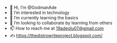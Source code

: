 - 👋 Hi, I’m @GodmanAde
- 👀 I’m interested in technology
- 🌱 I’m currently learning the basics
- 💞️ I’m looking to collaborate by learning from others
- 📫 How to reach me at 19adeolu07@gmail.com
- ✍️ https://thedistrowriteproject.blogspot.com/

<!---
GodmanAde/GodmanAde is a ✨ special ✨ repository because its `README.md` (this file) appears on your GitHub profile.
You can click the Preview link to take a look at your changes.
--->
